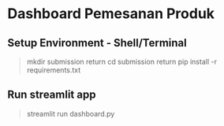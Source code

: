 # Dashboard Pemesanan Produk

## Setup Environment - Shell/Terminal
>mkdir submission  return
>cd submission  return
>pip install -r requirements.txt

## Run streamlit app
>streamlit run dashboard.py

